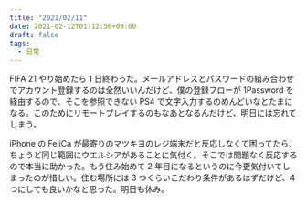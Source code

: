 ```yaml
---
title: "2021/02/11"
date: 2021-02-12T01:12:50+09:00
draft: false
tags: 
  - 日常
---
```


FIFA 21 やり始めたら 1 日終わった。メールアドレスとパスワードの組み合わせでアカウント登録するのは全然いいんだけど、僕の登録フローが 1Password を経由するので、そこを参照できない PS4 で文字入力するのめんどいなとたまになる。このためにリモートプレイするのもなあとなるんだけど、明日には忘れてしまう。

iPhone の FeliCa が最寄りのマツキヨのレジ端末だと反応しなくて困ってたら、ちょうど同じ範囲にウエルシアがあることに気付く。そこでは問題なく反応するので本当に助かった。もう住み始めて 2 年目になるというのに今更気付いてしまったのが惜しい。住む場所には 3 つくらいこだわり条件があるはずだけど、4 つにしても良いかなと思った。明日も休み。


